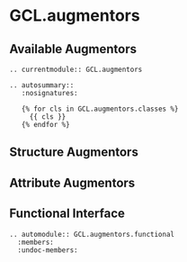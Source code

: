 # GCL.augmentors


## Available Augmentors

```{eval-rst}
.. currentmodule:: GCL.augmentors

.. autosummary::
   :nosignatures:
   
   {% for cls in GCL.augmentors.classes %}
     {{ cls }}
   {% endfor %}
```

## Structure Augmentors

## Attribute Augmentors

## Functional Interface

```{eval-rst}
.. automodule:: GCL.augmentors.functional
  :members:
  :undoc-members:
```
